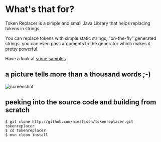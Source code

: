 # What's that for? 

Token Replacer is a simple and small Java Library that helps replacing tokens in strings.

You can replace tokens with simple static strings, "on-the-fly" generated strings. you can even pass arguments to the generator which makes it pretty powerful.

Have a look at [some samples](http://github.com/niesfisch/tokenreplacer/blob/master/src/test/java/de/marcelsauer/tokenreplacer/TokenReplacerIntegrationTest.java)

## a picture tells more than a thousand words ;-)

![screenshot](http://www.marcel-sauer.de/tokenreplacer/tokenreplacer.png)

## peeking into the source code and building from scratch

    $ git clone http://github.com/niesfisch/tokenreplacer.git tokenreplacer
    $ cd tokenreplacer
    $ mvn clean install
